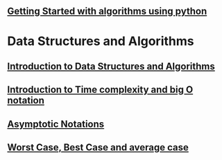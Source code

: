 
## <a href="algorithms_concepts">Getting Started with algorithms using python</a>
# Data Structures and Algorithms
## <a href="introduction_to_algorithms">Introduction to Data Structures and Algorithms</a>
## <a href="time_complexity">Introduction to Time complexity and big O notation</a>
## <a href="asymptotic_notations">Asymptotic Notations</a>
## <a href="">Worst Case, Best Case and average case</a>


